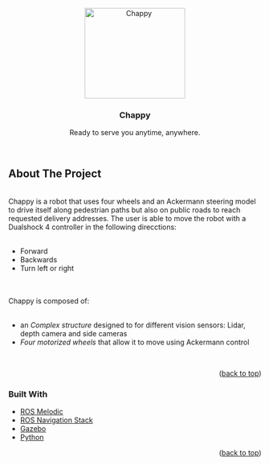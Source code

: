 <div id="top"></div>

<br>
<div align="center">
 <img src="https://github.com/RAMEL-ESPOL/Diseno_Mecatronico/blob/main/imagenes/Vehiculo.png?raw=true" alt="Chappy" height="180" width="200"> 
</div>
<h3 align="center">Chappy</h3>
<p align="center">Ready to serve you anytime, anywhere.</p>
<br>

<!-- ABOUT THE PROJECT -->
## About The Project

<br>
Chappy is a robot that uses four wheels and an Ackermann steering model to drive itself along pedestrian paths but also on public roads to reach requested delivery addresses.
The user is able to move the robot with a Dualshock 4 controller in the following direcctions: 
<br><br>
 <ul>
  <li>Forward</li>
 <li>Backwards</li>
 <li>Turn left or right</li>
</ul> 
<br>
<br>
Chappy is composed of:
<br><br>
 <ul>
  <li>an <i>Complex structure</i> designed to for different vision sensors: Lidar, depth camera and side cameras</li>
  <li><i>Four motorized wheels</i> that allow it to move using Ackermann control</li>
</ul> 
<br>
<p align="right">(<a href="#top">back to top</a>)</p>

### Built With

* [ROS Melodic](https://www.ros.org/)
* [ROS Navigation Stack](http://wiki.ros.org/navigation)
* [Gazebo](https://gazebosim.org/)
* [Python](https://www.python.org/)

<p align="right">(<a href="#top">back to top</a>)</p>
